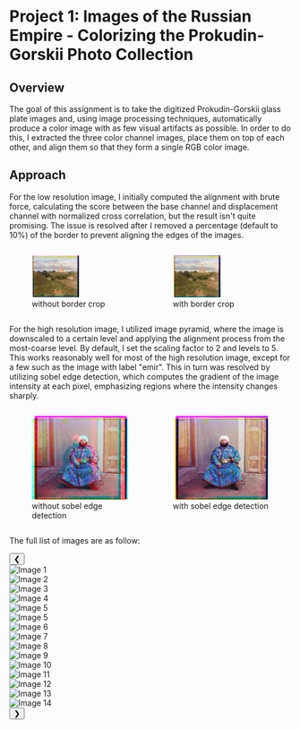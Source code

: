 # Project 1: Images of the Russian Empire - Colorizing the Prokudin-Gorskii Photo Collection

## Overview
The goal of this assignment is to take the digitized Prokudin-Gorskii glass plate images and, using image processing techniques, automatically produce a color image with as few visual artifacts as possible. In order to do this, I extracted the three color channel images, place them on top of each other, and align them so that they form a single RGB color image.

## Approach
For the low resolution image, I initially computed the alignment with brute force, calculating the score between the base channel and displacement channel with normalized cross correlation, but the result isn't quite promising. The issue is resolved after I removed a percentage (default to 10%) of the border to prevent aligning the edges of the images.

<div style="display: flex; justify-content: space-around;">
  <figure>
    <img src="../images/examples/cathedral_off.jpg" alt="cathedral_off.jpg" style="width: 50%;">
    <figcaption>without border crop</figcaption>
  </figure>
  <figure>
    <img src="../images/examples/cathedral_perfect.jpg" alt="cathedral_perfect.jpg" style="width: 50%;">
    <figcaption>with border crop</figcaption>
  </figure>
</div>

For the high resolution image, I utilized image pyramid, where the image is downscaled to a certain level and applying the alignment process from the most-coarse level. By default, I set the scaling factor to 2 and levels to 5. This works reasonably well for most of the high resolution image, except for a few such as the image with label "emir". This in turn was resolved by utilizing sobel edge detection, which computes the gradient of the image intensity at each pixel, emphasizing regions where the intensity changes sharply.

<div style="display: flex; justify-content: space-around;">
  <figure>
    <img src="../images/examples/emir_off.jpg" alt="emir_off.jpg" style="width: 100%;">
    <figcaption>without sobel edge detection</figcaption>
  </figure>
  <figure>
    <img src="../images/examples/emir_perfect.jpg" alt="emir_perfect.jpg" style="width: 100%;">
    <figcaption>with sobel edge detection</figcaption>
  </figure>
</div>

The full list of images are as follow:
<!DOCTYPE html>
<html lang="en">
<head>
    <meta charset="UTF-8">
    <meta name="viewport" content="width=device-width, initial-scale=1.0">
    <title>Image Gallery Slider</title>
    <link rel="stylesheet" href="style.css">
</head>
<body>
<div class="slider-container">
    <button class="prev" onclick="moveSlides(-1)">&#10094;</button>
    <div class="slider-wrapper">
        <div class="slider">
            <div class="slide"><img src="cathedral_color.jpg" alt="Image 1"></div>
            <div class="slide"><img src="church_color.jpg" alt="Image 2"></div>
            <div class="slide"><img src="emir_color.jpg" alt="Image 3"></div>
            <div class="slide"><img src="harvesters_color.jpg" alt="Image 4"></div>
            <div class="slide"><img src="icon_color.jpg" alt="Image 5"></div>
            <div class="slide"><img src="icon_color.jpg" alt="Image 5"></div>
            <div class="slide"><img src="lady_color.jpg" alt="Image 6"></div>
            <div class="slide"><img src="melons_color.jpg" alt="Image 7"></div>
            <div class="slide"><img src="monastery_color.jpg" alt="Image 8"></div>
            <div class="slide"><img src="onion_church_color.jpg" alt="Image 9"></div>
            <div class="slide"><img src="sculpture_color.jpg" alt="Image 10"></div>
            <div class="slide"><img src="self_portrait_color.jpg" alt="Image 11"></div>
            <div class="slide"><img src="three_generations_color.jpg" alt="Image 12"></div>
            <div class="slide"><img src="tobolsk_color.jpg" alt="Image 13"></div>
            <div class="slide"><img src="train_color.jpg" alt="Image 14"></div>
            <!-- Add more slides as needed -->
        </div>
    </div>
    <button class="next" onclick="moveSlides(1)">&#10095;</button>
</div>
<script src="script.js"></script>
</body>
</html>